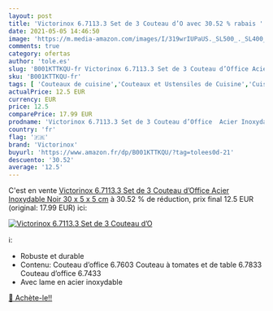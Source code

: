 ```yaml
---
layout: post
title: 'Victorinox 6.7113.3 Set de 3 Couteau d’O avec 30.52 % rabais '
date: 2021-05-05 14:46:50
image: 'https://m.media-amazon.com/images/I/319wrIUPaUS._SL500_._SL400_.jpg'
comments: true
category: ofertas
author: 'tole.es'
slug: 'B001KTTKQU-fr Victorinox 6.7113.3 Set de 3 Couteau d’Office Acier...'
sku: 'B001KTTKQU-fr'
tags: [ 'Couteaux de cuisine','Couteaux et Ustensiles de Cuisine','Cuisine et Maison','Ensembles de couteaux de cuisine','victorinox', ]
actualPrice: 12.5 EUR
currency: EUR
price: 12.5
comparePrice: 17.99 EUR
prodname: 'Victorinox 6.7113.3 Set de 3 Couteau d’Office  Acier Inoxydable  Noir  30 x 5 x 5 cm'
country: 'fr'
flag: '🇫🇷'
brand: 'Victorinox'
buyurl: 'https://www.amazon.fr/dp/B001KTTKQU/?tag=tolees0d-21'
descuento: '30.52'
average: '12.5'
---
```


C'est en vente [Victorinox 6.7113.3 Set de 3 Couteau d’Office  Acier Inoxydable  Noir  30 x 5 x 5 cm](https://www.amazon.fr/dp/B001KTTKQU/?tag=tolees0d-21)  à  30.52 % de réduction, prix final  12.5 EUR (original: 17.99 EUR) ici:

[![Victorinox 6.7113.3 Set de 3 Couteau d’O](https://m.media-amazon.com/images/I/319wrIUPaUS._SL500_._SL400_.jpg)](https://www.amazon.fr/dp/B001KTTKQU/?tag=tolees0d-21)

ℹ️:

- Robuste et durable
- Contenu: Couteau d’office 6.7603 Couteau à tomates et de table 6.7833 Couteau d’office 6.7433
- Avec lame en acier inoxydable

[🛒 Achète-le!!](https://www.amazon.fr/dp/B001KTTKQU/?tag=tolees0d-21)
